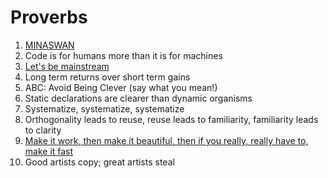 # Proverbs

1. [MINASWAN](https://en.wiktionary.org/wiki/MINASWAN)
2. Code is for humans more than it is for machines
3. [Let's be mainstream](https://www.youtube.com/watch?v=oYk8CKH7OhE)
4. Long term returns over short term gains
5. ABC: Avoid Being Clever \(say what you mean!\)
6. Static declarations are clearer than dynamic organisms
7. Systematize, systematize, systematize
8. Orthogonality leads to reuse, reuse leads to familiarity, familiarity leads to clarity
9. [Make it work, then make it beautiful, then if you really, really have to, make it fast](https://erlang.org/download/armstrong_thesis_2003.pdf)
10. Good artists copy; great artists steal



